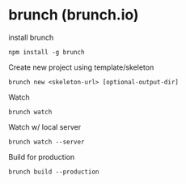 # brunch (brunch.io)

install brunch

    npm install -g brunch

Create new project using template/skeleton


    brunch new <skeleton-url> [optional-output-dir]


Watch

    brunch watch

Watch w/ local server

    brunch watch --server

Build for production

    brunch build --production
